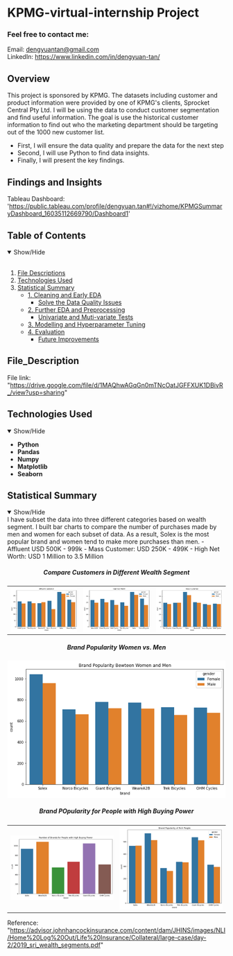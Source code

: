 # KPMG-virtual-internship Project

### Feel free to contact me:
Email: dengyuantan@gmail.com <br>
LinkedIn: https://www.linkedin.com/in/dengyuan-tan/<br>
## Overview
This project is sponsored by KPMG. The datasets including customer and product information were provided by one of KPMG's clients, Sprocket Central Pty Ltd. I will be using the data to conduct customer segmentation and find useful information. The goal is use the historical customer information to find out who the marketing department should be targeting out of the 1000 new customer list.
- First, I will ensure the data quality and prepare the data for the next step
- Second, I will use Python to find data insights.
- Finally, I will present the key findings.

## Findings and Insights
Tableau Dashboard: 'https://public.tableau.com/profile/dengyuan.tan#!/vizhome/KPMGSummaryDashboard_16035112669790/Dashboard1'

## Table of Contents
<details open>
<summary>Show/Hide</summary>
<br>

1. [ File Descriptions ](#File_Description)
2. [ Technologies Used ](#Technologies_Used)    
3. [ Statistical Summary ](#Statistical_Summary)
   * [ 1. Cleaning and Early EDA ](#Early_EDA_and_Cleaning)
       * [ Solve the Data Quality Issues](#Data_Quality_Issues)
   * [ 2. Further EDA and Preprocessing ](#Further_EDA_and_Preprocessing) 
       * [ Univariate and Muti-variate Tests](#Early_EDA_and_Cleaning)
   * [ 3. Modelling and Hyperparameter Tuning ](#Modelling)
   * [ 4. Evaluation ](#Evaluation)
       * [ Future Improvements ](#Future_Improvements)
</details>

<a name="File_Description"></a>
## File_Description
File link: "https://drive.google.com/file/d/1MAQhwAGqGn0mTNcOatJGFFXUK1DBivR_/view?usp=sharing"

<a name="Technologies_Used"></a>
## Technologies Used
<details open>
<a name="Technologies_Used"></a>
<summary>Show/Hide</summary>

  * <strong>Python</strong><br>
  * <strong>Pandas</strong><br>
  * <strong>Numpy</strong><br>
  * <strong>Matplotlib</strong><br>
  * <strong>Seaborn</strong><br>
</details>

<a name="Executive_Summary"></a>
## Statistical Summary
<details open>
<summary>Show/Hide</summary>
  I have subset the data into three different categories based on wealth segment. I built bar charts to compare the number of purchases made by men and women
  for each subset of data. As a result, Solex is the most popular brand and women tend to make more purchases than men.
  - Affluent USD 500K - 999k
  - Mass Customer: USD 250K - 499K
  - High Net Worth: USD 1 Million to 3.5 Million

<h5 align="center">Compare Customers in Different Wealth Segment</h5>
  <table>
  <tr>
    <td><img src="https://github.com/Dennieeeee/KPMG-Customer-Analytics-Project/blob/master/Images/Affluent.png" width=400></td>
    <td><img src="https://github.com/Dennieeeee/KPMG-Customer-Analytics-Project/blob/master/Images/High%20Net%20Worth.png" width=400></td>
    <td><img src="https://github.com/Dennieeeee/KPMG-Customer-Analytics-Project/blob/master/Images/Mass%20Customer.png" width=400></td>
  </tr>                                                                                                      
  </table>

<h5 align="center">Brand Popularity Women vs. Men</h5>
<p align="center">
  <img src="https://github.com/Dennieeeee/KPMG-Customer-Analytics-Project/blob/master/Images/women%20vs.%20men.png" width=600>
</p>

<h5 align="center">Brand POpularity for People with High Buying Power</h5>
<table>
  <tr>
    <td><img src="https://github.com/Dennieeeee/KPMG-Customer-Analytics-Project/blob/master/Images/High%20Buying%20Power's%20favoriate%20brand.png" width=600></td>
    <td><img src="https://github.com/Dennieeeee/KPMG-Customer-Analytics-Project/blob/master/Images/Rich%20Female%20and%20Male%20Favorite%20Brand.png" width=600</td>
  </tr>                                                                                                      
</table>

Reference: "https://advisor.johnhancockinsurance.com/content/dam/JHINS/images/NLI/Home%20Log%20Out/Life%20Insurance/Collateral/large-case/day-2/2019_sri_wealth_segments.pdf"

</details>

